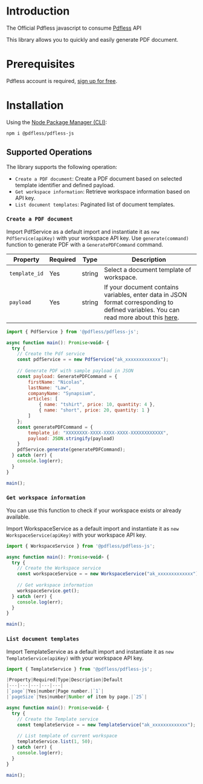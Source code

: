 # Introduction 
The Official Pdfless javascript to consume [Pdfless](https://www.pdfless.com/) API

This library allows you to quickly and easily generate PDF document.

# Prerequisites 
Pdfless account is required, [sign up for free](https://www.pdfless.com).

# Installation

Using the [Node Package Manager (CLI)](https://www.npmjs.com/package/@pdfless/pdfless-js):

```sh
npm i @pdfless/pdfless-js
```

## Supported Operations
The library supports the following operation:
* `Create a PDF document`: Create a PDF document based on selected template identifier and defined payload.
* `Get workspace information`: Retrieve workspace information based on API key.
* `List document templates`: Paginated list of document templates.

### `Create a PDF document`

Import PdfService as a default import and instantiate it as `new PdfService(apiKey)` with your workspace API key.
Use `generate(command)` function to generate PDF with a `GeneratePDFCommand` command.

|Property|Required|Type|Description|
|---|---|---|---|
|`template_id`|Yes|string|Select a document template of workspace.|
|`payload`|Yes|string|If your document contains variables, enter data in JSON format corresponding to defined variables. You can read more about this [here](https://docs.pdfless.com/expressions).|

```javascript
import { PdfService } from '@pdfless/pdfless-js';

async function main(): Promise<void> {
  try {
    // Create the Pdf service
    const pdfService = = new PdfService("ak_xxxxxxxxxxxxx");
    
    // Generate PDF with sample payload in JSON
    const payload: GeneratePDFCommand = {
        firstName: "Nicolas",
        lastName: "Law",
        companyName: "Synapsium",
        articles: [
            { name: "tshirt", price: 10, quantity: 4 },
            { name: "short", price: 20, quantity: 1 }
        ]
    };
    const generatePDFCommand = { 
        template_id: "XXXXXXXX-XXXX-XXXX-XXXX-XXXXXXXXXXXX",
        payload: JSON.stringify(payload)
    }
    pdfService.generate(generatePDFCommand);
  } catch (err) {
    console.log(err);
  }
}

main();
```

### `Get workspace information`
You can use this function to check if your workspace exists or already available.

Import WorkspaceService as a default import and instantiate it as `new WorkspaceService(apiKey)` with your workspace API key.

```javascript
import { WorkspaceService } from '@pdfless/pdfless-js';

async function main(): Promise<void> {
  try {
    // Create the Workspace service
    const workspaceService = = new WorkspaceService("ak_xxxxxxxxxxxxx");
    
    // Get workspace information 
    workspaceService.get();
  } catch (err) {
    console.log(err);
  }
}

main();
```

### `List document templates`

Import TemplateService as a default import and instantiate it as `new TemplateService(apiKey)` with your workspace API key.

```javascript
import { TemplateService } from '@pdfless/pdfless-js';

|Property|Required|Type|Description|Default
|---|---|---|---|---|
|`page`|Yes|number|Page number.|`1`|
|`pageSize`|Yes|number|Number of item by page.|`25`|

async function main(): Promise<void> {
  try {
    // Create the Template service
    const templateService = = new TemplateService("ak_xxxxxxxxxxxxx");
    
    // List template of current workspace
    templateService.list(1, 50);
  } catch (err) {
    console.log(err);
  }
}

main();
```